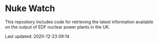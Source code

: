 # Nuke Watch

This repository includes code for retrieving the latest information available on the output of EDF nuclear power plants in the UK.

Last updated: 2020-12-23 09:14